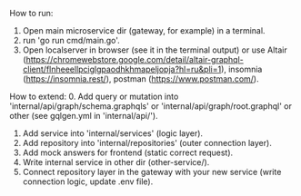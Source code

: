 How to run:
1. Open main microservice dir (gateway, for example) in a terminal.
2. run 'go run cmd/main.go'.
3. Open localserver in browser (see it in the terminal output) or use Altair (https://chromewebstore.google.com/detail/altair-graphql-client/flnheeellpciglgpaodhkhmapeljopja?hl=ru&pli=1),
insomnia (https://insomnia.rest/), postman (https://www.postman.com/).

How to extend:
0. Add query or mutation into 'internal/api/graph/schema.graphqls' or 'internal/api/graph/root.graphql' or other (see gqlgen.yml in 'internal/api/').
1. Add service into 'internal/services' (logic layer).
2. Add repository into 'internal/repositories' (outer connection layer).
3. Add mock answers for frontend (static correct request).
4. Write internal service in other dir (other-service/).
5. Connect repository layer in the gateway with your new service (write connection logic, update .env file).
